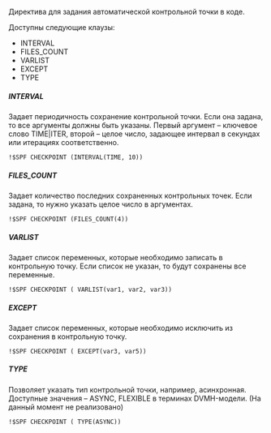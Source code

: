 Директива для задания автоматической контрольной точки в коде.

Доступны следующие клаузы: 
- INTERVAL
- FILES_COUNT
- VARLIST
- EXCEPT
- TYPE

##### INTERVAL
Задает периодичность сохранение контрольной точки. Если она задана, то все аргументы должны быть указаны. Первый аргумент – ключевое слово TIME|ITER, второй – целое число, задающее интервал в секундах или итерациях соответственно.
```
!$SPF CHECKPOINT (INTERVAL(TIME, 10))
```
##### FILES_COUNT
Задает количество последних сохраненных контрольных точек. Если задана, то нужно указать целое число в аргументах.
```
!$SPF CHECKPOINT (FILES_COUNT(4))
```
##### VARLIST
Задает список переменных, которые необходимо записать в контрольную точку. Если список не указан, то будут сохранены все переменные.
```
!$SPF CHECKPOINT ( VARLIST(var1, var2, var3)) 
```
##### EXCEPT
Задает список переменных, которые необходимо исключить из сохранения в контрольную точку.
```
!$SPF CHECKPOINT ( EXCEPT(var3, var5))
```
##### TYPE
Позволяет указать тип контрольной точки, например, асинхронная. Доступные значения – ASYNC, FLEXIBLE в терминах DVMH-модели. (На данный момент не реализовано)
```
!$SPF CHECKPOINT ( TYPE(ASYNC))
```
